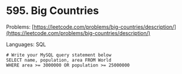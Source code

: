 # 595. Big Countries

Problems: [https://leetcode.com/problems/big-countries/description/](https://leetcode.com/problems/big-countries/description/)

Languages: SQL

```
# Write your MySQL query statement below
SELECT name, population, area FROM World
WHERE area >= 3000000 OR population >= 25000000
```



